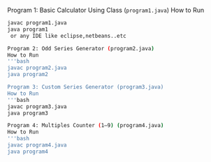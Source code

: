
Program 1: Basic Calculator Using Class (`program1.java`)
How to Run
```bash
javac program1.java
java program1
 or any IDE like eclipse,netbeans..etc

Program 2: Odd Series Generator (program2.java)
How to Run
'''bash
javac program2.java
java program2

Program 3: Custom Series Generator (program3.java)
How to Run
'''bash
javac program3.java
java program3

Program 4: Multiples Counter (1–9) (program4.java)
How to Run
'''bash
javac program4.java
java program4
